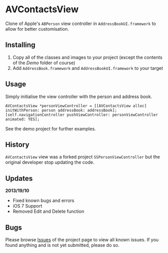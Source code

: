 # AVContactsView

Clone of Apple's `ABPerson` view controller in `AddressBookUI.framework` to allow for better customisation.

## Installing

1. Copy all of the classes and images to your project (except the contents of the *Demo* folder of course)
2. Add `AddressBook.framework` and `AddressBookUI.framework` to your target

## Usage

Simply initialise the view controller with the person and address book.

    AVContactsView *personViewController = [[AVContactsView alloc] initWithPerson: person addressBook: addressBook];
    [self.navigationController pushViewController: personViewController animated: YES];

See the demo project for further examples.

## History

`AVContactsView` view was a forked project `SSPersonViewController` but the original developer stop updating the code.

## Updates

**2013/19/10**    
- Fixed known bugs and errors
- iOS 7 Support
- Removed Edit and Delete function

## Bugs

Please browse [Issues](https://github.com/anjerodesu/AVContactsView/issues) of the project page to view all known issues. If you found anything and is not yet submitted, please do so.

